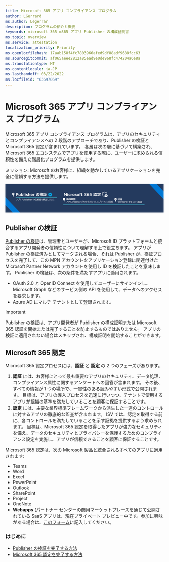 ```yaml
---
title: Microsoft 365 アプリ コンプライアンス プログラム
author: LGerrard
ms.author: Legerrar
description: プログラムの紹介と概要
keywords: microsoft 365 m365 アプリ Publisher の構成証明書
ms.topic: overview
ms.service: attestation
localization_priority: Priority
ms.openlocfilehash: 17aab158f4fc7803966afed9df88adf9688fcc63
ms.sourcegitcommit: af065aeee2812a85ead9e0de968fc474204a6e8a
ms.translationtype: HT
ms.contentlocale: ja-JP
ms.lasthandoff: 03/22/2022
ms.locfileid: "63697069"
---
```

# <a name="microsoft-365-app-compliance-program"></a>Microsoft 365 アプリ コンプライアンス プログラム

Microsoft 365 アプリ コンプライアンス プログラムは、アプリのセキュリティとコンプライアンスへの 2 段階のアプローチであり、Publisher の検証と Microsoft 365 認定が含まれています。 各層は次の層に基づいて構築され、Microsoft 365 エコシステムでアプリを使用する際に、ユーザーに求められる信頼性を備えた階層化プログラムを提供します。   

ミッション: Microsoft のお客様に、組織を動かしているアプリケーションを完全に信頼する方法を提供します。

![アプリのコンプライアンスに対する 2 層構成のアプローチ](media/Microsoft365AppComplianceBanner.png)

## <a name="publisher-verification"></a>Publisher の検証

[Publisher の検証](https://docs.microsoft.com/azure/active-directory/develop/publisher-verification-overview)は、管理者とユーザーが、Microsoft ID プラットフォームと統合するアプリ開発者の信頼性について理解する上で役立ちます。 アプリが Publisher の検証済みとしてマークされる場合、それは Publisher が、検証プロセスを完了して、この MPN アカウントをアプリケーション登録に関連付けた Microsoft Partner Network アカウントを使用し ID を検証したことを意味します。
Publisher の検証は、次の条件を満たすアプリに適用されます。  
- OAuth 2.0 と OpenID Connect を使用してユーザーにサインインし、Microsoft Graph などのサービス側の API を使用して、データへのアクセスを要求します。 
- Azure AD にマルチ テナントとして登録されます。  

> [!IMPORTANT]
> Publisher の検証は、アプリ開発者が Publisher の構成証明または Microsoft 365 認証を開始または完了することを防止するものではありません。 アプリの検証に適用されない場合はスキップされ、構成証明を開始することができます。

## <a name="microsoft-365-certification"></a>Microsoft 365 認定
Microsoft 365 認定プロセスには、**認証** と **認定** の 2 つのフェーズがあります。
1.  **認証** には、お客様にとって最も重要なアプリのセキュリティ、データ処理、コンプライアンス属性に関するアンケートへの回答が含まれます。 その後、すべての情報が 1 つの場所で、一貫性のある読みやすい形式で公開されます。 目標は、アプリの導入プロセスを迅速に行いつつ、テナントで使用するアプリが組織の基準を満たしていることを顧客に保証することです。
1.  **認定** には、主要な業界標準フレームワークから派生した一連のコントロールに対するアプリの徹底的な監査が含まれます。 ISV では、認定を取得する前に、各コントロールを満たしていることを示す証拠を提供するよう求められます。 目標は、Microsoft 365 認定を取得したアプリが強力なセキュリティを備え、データのセキュリティとプライバシーを保護するためのコンプライアンス設定を実施し、アプリが信頼できることを顧客に保証することです。


Microsoft 365 認定は、次の Microsoft 製品と統合されるすべてのアプリに適用されます:
-   Teams
-   Word
-   Excel
-   PowerPoint 
-   Outlook
- SharePoint
- Project
- OneNote
- **Webapps** (パートナー センターの商用マーケットプレースを通じて公開されている SaaS アプリは、現在プライベート プレビュー中です。参加に興味がある場合は、[このフォーム](https://forms.microsoft.com/Pages/ResponsePage.aspx?id=v4j5cvGGr0GRqy180BHbR3Om82jEdWlAkFiVJRhmM_xUQkY0SjVVOVVLR0RUN0RYNlRWMDRTSjVQRy4u)に記入してください。

### <a name="get-started"></a>はじめに
- [Publisher の検証を完了する方法](https://docs.microsoft.com/azure/active-directory/develop/mark-app-as-publisher-verified)
- [Microsoft 365 認定を完了する方法](https://docs.microsoft.com/microsoft-365-app-certification/docs/certification)

